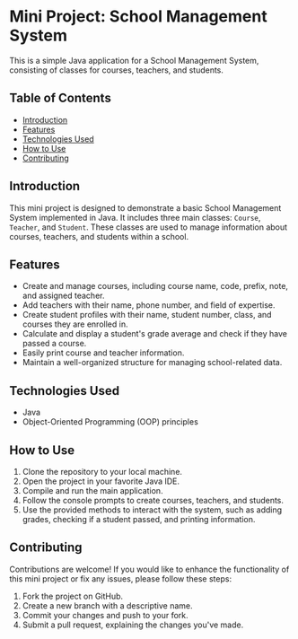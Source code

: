 # Mini Project: School Management System

This is a simple Java application for a School Management System, consisting of classes for courses, teachers, and students.

## Table of Contents

- [Introduction](#introduction)
- [Features](#features)
- [Technologies Used](#technologies-used)
- [How to Use](#how-to-use)
- [Contributing](#contributing)

## Introduction

This mini project is designed to demonstrate a basic School Management System implemented in Java. It includes three main classes: `Course`, `Teacher`, and `Student`. These classes are used to manage information about courses, teachers, and students within a school.

## Features

- Create and manage courses, including course name, code, prefix, note, and assigned teacher.
- Add teachers with their name, phone number, and field of expertise.
- Create student profiles with their name, student number, class, and courses they are enrolled in.
- Calculate and display a student's grade average and check if they have passed a course.
- Easily print course and teacher information.
- Maintain a well-organized structure for managing school-related data.

## Technologies Used

- Java
- Object-Oriented Programming (OOP) principles

## How to Use

1. Clone the repository to your local machine.
2. Open the project in your favorite Java IDE.
3. Compile and run the main application.
4. Follow the console prompts to create courses, teachers, and students.
5. Use the provided methods to interact with the system, such as adding grades, checking if a student passed, and printing information.

## Contributing

Contributions are welcome! If you would like to enhance the functionality of this mini project or fix any issues, please follow these steps:

1. Fork the project on GitHub.
2. Create a new branch with a descriptive name.
3. Commit your changes and push to your fork.
4. Submit a pull request, explaining the changes you've made.


